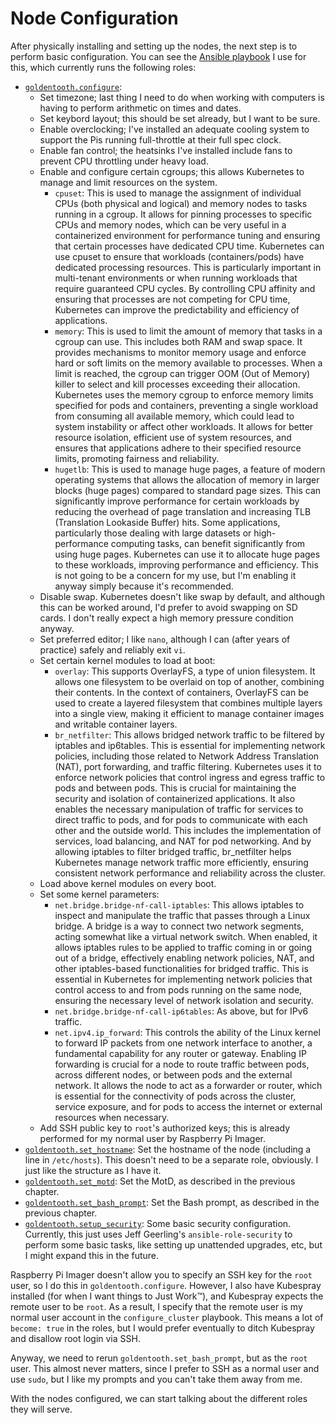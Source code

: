 # Node Configuration

After physically installing and setting up the nodes, the next step is to perform basic configuration. You can see the [Ansible playbook](https://github.com/goldentooth/cluster/blob/main/playbooks/configure_cluster.yaml) I use for this, which currently runs the following roles:

- [`goldentooth.configure`](https://github.com/goldentooth/cluster/blob/main/roles/goldentooth.configure/tasks/main.yaml):
  - Set timezone; last thing I need to do when working with computers is having to perform arithmetic on times and dates.
  - Set keybord layout; this should be set already, but I want to be sure.
  - Enable overclocking; I've installed an adequate cooling system to support the Pis running full-throttle at their full spec clock.
  - Enable fan control; the heatsinks I've installed include fans to prevent CPU throttling under heavy load.
  - Enable and configure certain cgroups; this allows Kubernetes to manage and limit resources on the system.
    - `cpuset`: This is used to manage the assignment of individual CPUs (both physical and logical) and memory nodes to tasks running in a cgroup. It allows for pinning processes to specific CPUs and memory nodes, which can be very useful in a containerized environment for performance tuning and ensuring that certain processes have dedicated CPU time. Kubernetes can use cpuset to ensure that workloads (containers/pods) have dedicated processing resources. This is particularly important in multi-tenant environments or when running workloads that require guaranteed CPU cycles. By controlling CPU affinity and ensuring that processes are not competing for CPU time, Kubernetes can improve the predictability and efficiency of applications.
    - `memory`: This is used to limit the amount of memory that tasks in a cgroup can use. This includes both RAM and swap space. It provides mechanisms to monitor memory usage and enforce hard or soft limits on the memory available to processes. When a limit is reached, the cgroup can trigger OOM (Out of Memory) killer to select and kill processes exceeding their allocation. Kubernetes uses the memory cgroup to enforce memory limits specified for pods and containers, preventing a single workload from consuming all available memory, which could lead to system instability or affect other workloads. It allows for better resource isolation, efficient use of system resources, and ensures that applications adhere to their specified resource limits, promoting fairness and reliability.
    - `hugetlb`: This is used to manage huge pages, a feature of modern operating systems that allows the allocation of memory in larger blocks (huge pages) compared to standard page sizes. This can significantly improve performance for certain workloads by reducing the overhead of page translation and increasing TLB (Translation Lookaside Buffer) hits. Some applications, particularly those dealing with large datasets or high-performance computing tasks, can benefit significantly from using huge pages. Kubernetes can use it to allocate huge pages to these workloads, improving performance and efficiency. This is not going to be a concern for my use, but I'm enabling it anyway simply because it's recommended.
  - Disable swap. Kubernetes doesn't like swap by default, and although this can be worked around, I'd prefer to avoid swapping on SD cards. I don't really expect a high memory pressure condition anyway.
  - Set preferred editor; I like `nano`, although I can (after years of practice) safely and reliably exit `vi`.
  - Set certain kernel modules to load at boot:
    - `overlay`: This supports OverlayFS, a type of union filesystem. It allows one filesystem to be overlaid on top of another, combining their contents. In the context of containers, OverlayFS can be used to create a layered filesystem that combines multiple layers into a single view, making it efficient to manage container images and writable container layers.
    - `br_netfilter`: This allows bridged network traffic to be filtered by iptables and ip6tables. This is essential for implementing network policies, including those related to Network Address Translation (NAT), port forwarding, and traffic filtering. Kubernetes uses it to enforce network policies that control ingress and egress traffic to pods and between pods. This is crucial for maintaining the security and isolation of containerized applications. It also enables the necessary manipulation of traffic for services to direct traffic to pods, and for pods to communicate with each other and the outside world. This includes the implementation of services, load balancing, and NAT for pod networking.
    And by allowing iptables to filter bridged traffic, br_netfilter helps Kubernetes manage network traffic more efficiently, ensuring consistent network performance and reliability across the cluster.
  - Load above kernel modules on every boot.
  - Set some kernel parameters:
    - `net.bridge.bridge-nf-call-iptables`: This allows iptables to inspect and manipulate the traffic that passes through a Linux bridge. A bridge is a way to connect two network segments, acting somewhat like a virtual network switch. When enabled, it allows iptables rules to be applied to traffic coming in or going out of a bridge, effectively enabling network policies, NAT, and other iptables-based functionalities for bridged traffic. This is essential in Kubernetes for implementing network policies that control access to and from pods running on the same node, ensuring the necessary level of network isolation and security.
    - `net.bridge.bridge-nf-call-ip6tables`: As above, but for IPv6 traffic.
    - `net.ipv4.ip_forward`: This controls the ability of the Linux kernel to forward IP packets from one network interface to another, a fundamental capability for any router or gateway. Enabling IP forwarding is crucial for a node to route traffic between pods, across different nodes, or between pods and the external network. It allows the node to act as a forwarder or router, which is essential for the connectivity of pods across the cluster, service exposure, and for pods to access the internet or external resources when necessary.
  - Add SSH public key to `root`'s authorized keys; this is already performed for my normal user by Raspberry Pi Imager.
- [`goldentooth.set_hostname`](https://github.com/goldentooth/cluster/blob/main/roles/goldentooth.set_hostname/tasks/main.yaml): Set the hostname of the node (including a line in `/etc/hosts`). This doesn't need to be a separate role, obviously. I just like the structure as I have it.
- [`goldentooth.set_motd`](https://github.com/goldentooth/cluster/blob/main/roles/goldentooth.set_motd/tasks/main.yaml): Set the MotD, as described in the previous chapter.
- [`goldentooth.set_bash_prompt`](https://github.com/goldentooth/cluster/blob/main/roles/goldentooth.set_bash_prompt/tasks/main.yaml): Set the Bash prompt, as described in the previous chapter.
- [`goldentooth.setup_security`](https://github.com/goldentooth/cluster/blob/main/roles/goldentooth.setup_security/tasks/main.yaml): Some basic security configuration. Currently, this just uses Jeff Geerling's `ansible-role-security` to perform some basic tasks, like setting up unattended upgrades, etc, but I might expand this in the future.

Raspberry Pi Imager doesn't allow you to specify an SSH key for the `root` user, so I do this in `goldentooth.configure`. However, I also have Kubespray installed (for when I want things to Just Work™), and Kubespray expects the remote user to be `root`. As a result, I specify that the remote user is my normal user account in the `configure_cluster` playbook. This means a lot of `become: true` in the roles, but I would prefer eventually to ditch Kubespray and disallow root login via SSH.

Anyway, we need to rerun `goldentooth.set_bash_prompt`, but as the `root` user. This almost never matters, since I prefer to SSH as a normal user and use `sudo`, but I like my prompts and you can't take them away from me.

With the nodes configured, we can start talking about the different roles they will serve.
